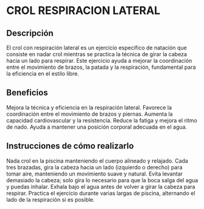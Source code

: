 # CROL RESPIRACION LATERAL

## Descripción

El crol con respiración lateral es un ejercicio específico de natación que consiste en nadar crol mientras se practica la técnica de girar la cabeza hacia un lado para respirar. Este ejercicio ayuda a mejorar la coordinación entre el movimiento de brazos, la patada y la respiración, fundamental para la eficiencia en el estilo libre.

## Beneficios

Mejora la técnica y eficiencia en la respiración lateral.
Favorece la coordinación entre el movimiento de brazos y piernas.
Aumenta la capacidad cardiovascular y la resistencia.
Reduce la fatiga y mejora el ritmo de nado.
Ayuda a mantener una posición corporal adecuada en el agua.

## Instrucciones de cómo realizarlo

Nada crol en la piscina manteniendo el cuerpo alineado y relajado.
Cada tres brazadas, gira la cabeza hacia un lado (izquierdo o derecho) para tomar aire, manteniendo un movimiento suave y natural.
Evita levantar demasiado la cabeza; solo gira lo necesario para que la boca salga del agua y puedas inhalar.
Exhala bajo el agua antes de volver a girar la cabeza para respirar.
Practica el ejercicio durante varias largas de piscina, alternando el lado de la respiración si es posible.

